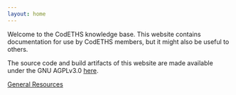 ```yaml
---
layout: home
---
```


Welcome to the CodETHS knowledge base. This website contains documentation for use by CodETHS members, but it might also be useful to others.

The source code and build artifacts of this website are made available under the GNU AGPLv3.0 [here](https://github.com/chromezoneeths/kb).

[General Resources](general)

